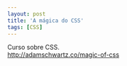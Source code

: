 ```yaml
---
layout: post
title: 'A mágica do CSS'
tags: [CSS]
---
```


Curso sobre CSS.<br>
<http://adamschwartz.co/magic-of-css>
